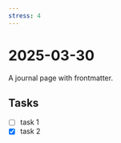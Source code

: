 ```yaml
---
stress: 4
---
```

# 2025-03-30

A journal page with frontmatter.

## Tasks

- [ ] task 1
- [x] task 2
